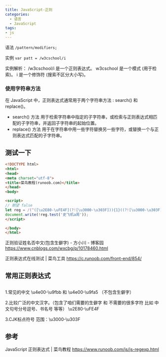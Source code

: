 ```yaml
---
title: JavaScript-正则
categories:
  - 语言
  - JavaScript
tags:
- js
---
```


语法
`/pattern/modifiers;`

实例
`var patt = /w3cschool/i`

实例解析：
/w3cschool/i  是一个正则表达式。
w3cschool  是一个模式 (用于检索)。
i  是一个修饰符 (搜索不区分大小写)。

### 使用字符串方法

在 JavaScript 中，正则表达式通常用于两个字符串方法 : search() 和 replace()。

* search() 方法 用于检索字符串中指定的子字符串，或检索与正则表达式相匹配的子字符串，并返回子字符串的起始位置。
* replace() 方法 用于在字符串中用一些字符替换另一些字符，或替换一个与正则表达式匹配的子字符串。

## 测试一下

```html
<!DOCTYPE html>
<html>
<head>
<meta charset="utf-8">
<title>菜鸟教程(runoob.com)</title>
</head>
<body>

<script>
// 期望 false
let reg = /(^([\u2E80-\uFE4F](?![\u3000-\u303F])){1}((?![\u3000-\u303F])[\u2E80-\uFE4F]|\.|·|。){0,18}([\u2E80-\uFE4F](?![\u3000-\u303F])){1}$)|(^[a-zA-Z]{1}[a-zA-Z\s]{0,18}[a-zA-Z]{1}$)/;
document.write(!reg.test('史飞机a周'));
</script>

</body>
</html>
```

正则验证姓名否中文(包含生僻字) - 方小川 - 博客园 https://www.cnblogs.com/wxcbg/p/10178460.html

正则表达式在线测试 | 菜鸟工具 https://c.runoob.com/front-end/854/

## 常用正则表达式

##

1.常见的中文 \u4e00-\u9fbb 和 \u4e00-\u9fa5 （不包含生僻字）

2.比较广泛的中文汉字。（包含了咱们需要的生僻字 和 不需要的很多字符 比如 中文句号分号逗号、书名号 等等） \u2E80-\uFE4F

3.CJK标点符号
范围：\u3000-\u303F

## 参考

JavaScript 正则表达式 | 菜鸟教程
<https://www.runoob.com/js/js-regexp.html>
